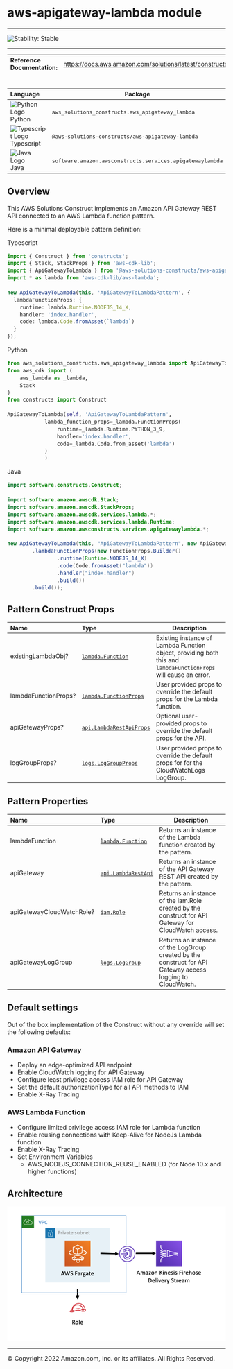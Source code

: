 # aws-apigateway-lambda module
<!--BEGIN STABILITY BANNER-->

---

![Stability: Stable](https://img.shields.io/badge/cfn--resources-stable-success.svg?style=for-the-badge)

---
<!--END STABILITY BANNER-->

| **Reference Documentation**:| <span style="font-weight: normal">https://docs.aws.amazon.com/solutions/latest/constructs/</span>|
|:-------------|:-------------|
<div style="height:8px"></div>

| **Language**     | **Package**        |
|:-------------|-----------------|
|![Python Logo](https://docs.aws.amazon.com/cdk/api/latest/img/python32.png) Python|`aws_solutions_constructs.aws_apigateway_lambda`|
|![Typescript Logo](https://docs.aws.amazon.com/cdk/api/latest/img/typescript32.png) Typescript|`@aws-solutions-constructs/aws-apigateway-lambda`|
|![Java Logo](https://docs.aws.amazon.com/cdk/api/latest/img/java32.png) Java|`software.amazon.awsconstructs.services.apigatewaylambda`|

## Overview

This AWS Solutions Construct implements an Amazon API Gateway REST API connected to an AWS Lambda function pattern.

Here is a minimal deployable pattern definition:

Typescript
``` typescript
import { Construct } from 'constructs';
import { Stack, StackProps } from 'aws-cdk-lib';
import { ApiGatewayToLambda } from '@aws-solutions-constructs/aws-apigateway-lambda';
import * as lambda from 'aws-cdk-lib/aws-lambda';

new ApiGatewayToLambda(this, 'ApiGatewayToLambdaPattern', {
  lambdaFunctionProps: {
    runtime: lambda.Runtime.NODEJS_14_X,
    handler: 'index.handler',
    code: lambda.Code.fromAsset(`lambda`)
  }
});
```

Python
``` python
from aws_solutions_constructs.aws_apigateway_lambda import ApiGatewayToLambda
from aws_cdk import (
    aws_lambda as _lambda,
    Stack
)
from constructs import Construct

ApiGatewayToLambda(self, 'ApiGatewayToLambdaPattern',
            lambda_function_props=_lambda.FunctionProps(
                runtime=_lambda.Runtime.PYTHON_3_9,
                handler='index.handler',
                code=_lambda.Code.from_asset('lambda')
            )
            )

```

Java
``` java
import software.constructs.Construct;

import software.amazon.awscdk.Stack;
import software.amazon.awscdk.StackProps;
import software.amazon.awscdk.services.lambda.*;
import software.amazon.awscdk.services.lambda.Runtime;
import software.amazon.awsconstructs.services.apigatewaylambda.*;

new ApiGatewayToLambda(this, "ApiGatewayToLambdaPattern", new ApiGatewayToLambdaProps.Builder()
        .lambdaFunctionProps(new FunctionProps.Builder()
                .runtime(Runtime.NODEJS_14_X)
                .code(Code.fromAsset("lambda"))
                .handler("index.handler")
                .build())
        .build());
```

## Pattern Construct Props

| **Name**     | **Type**        | **Description** |
|:-------------|:----------------|-----------------|
|existingLambdaObj?|[`lambda.Function`](https://docs.aws.amazon.com/cdk/api/latest/docs/@aws-cdk_aws-lambda.Function.html)|Existing instance of Lambda Function object, providing both this and `lambdaFunctionProps` will cause an error.|
|lambdaFunctionProps?|[`lambda.FunctionProps`](https://docs.aws.amazon.com/cdk/api/latest/docs/@aws-cdk_aws-lambda.FunctionProps.html)|User provided props to override the default props for the Lambda function.|
|apiGatewayProps?|[`api.LambdaRestApiProps`](https://docs.aws.amazon.com/cdk/api/latest/docs/@aws-cdk_aws-apigateway.LambdaRestApi.html)|Optional user-provided props to override the default props for the API.|
|logGroupProps?|[`logs.LogGroupProps`](https://docs.aws.amazon.com/cdk/api/latest/docs/@aws-cdk_aws-logs.LogGroupProps.html)|User provided props to override the default props for for the CloudWatchLogs LogGroup.|

## Pattern Properties

| **Name**     | **Type**        | **Description** |
|:-------------|:----------------|-----------------|
|lambdaFunction|[`lambda.Function`](https://docs.aws.amazon.com/cdk/api/latest/docs/@aws-cdk_aws-lambda.Function.html)|Returns an instance of the Lambda function created by the pattern.|
|apiGateway|[`api.LambdaRestApi`](https://docs.aws.amazon.com/cdk/api/latest/docs/@aws-cdk_aws-apigateway.LambdaRestApi.html)|Returns an instance of the API Gateway REST API created by the pattern.|
|apiGatewayCloudWatchRole?|[`iam.Role`](https://docs.aws.amazon.com/cdk/api/latest/docs/@aws-cdk_aws-iam.Role.html)|Returns an instance of the iam.Role created by the construct for API Gateway for CloudWatch access.|
|apiGatewayLogGroup|[`logs.LogGroup`](https://docs.aws.amazon.com/cdk/api/latest/docs/@aws-cdk_aws-logs.LogGroup.html)|Returns an instance of the LogGroup created by the construct for API Gateway access logging to CloudWatch.|

## Default settings

Out of the box implementation of the Construct without any override will set the following defaults:

### Amazon API Gateway
* Deploy an edge-optimized API endpoint
* Enable CloudWatch logging for API Gateway
* Configure least privilege access IAM role for API Gateway
* Set the default authorizationType for all API methods to IAM
* Enable X-Ray Tracing

### AWS Lambda Function
* Configure limited privilege access IAM role for Lambda function
* Enable reusing connections with Keep-Alive for NodeJs Lambda function
* Enable X-Ray Tracing
* Set Environment Variables
  * AWS_NODEJS_CONNECTION_REUSE_ENABLED (for Node 10.x and higher functions)

## Architecture
![Architecture Diagram](architecture.png)

***
&copy; Copyright 2022 Amazon.com, Inc. or its affiliates. All Rights Reserved.